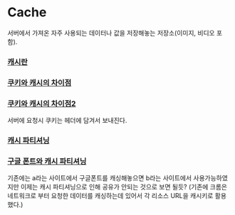 # Cache

서버에서 가져온 자주 사용되는 데이터나 값을 저장해놓는 저장소(이미지, 비디오 포함).

### [캐시란](https://mangkyu.tistory.com/69)

### [쿠키와 캐시의 차이점](https://www.quora.com/What-is-the-difference-between-cookies-and-cache)

### [쿠키와 캐시의 차이점2](https://www.youtube.com/watch?v=OpoVuwxGRDI)

서버에 요청시 쿠키는 헤더에 담겨서 보내진다.

### [캐시 파티셔닝](https://yceffort.kr/2020/12/partitioning-cache)

### [구글 폰트와 캐시 파티셔닝](https://news.hada.io/topic?id=3385&utm_source=slack&utm_medium=bot&utm_campaign=TUMKA19Q8)

기존에는 a라는 사이트에서 구글폰트를 캐싱해놓으면 b라는 사이트에서 사용가능하였지만 이제는 캐시 파티셔닝으로 인해 공유가 안되는 것으로 보면 될듯?
(기존에 크롬은 네트워크로 부터 요청한 데이터를 캐싱하는데 있어서 각 리소스 URL을 캐시키로 활용했다.)
